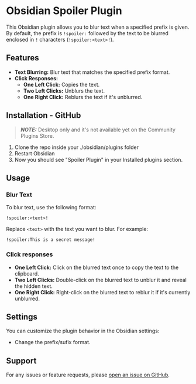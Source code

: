 # Obsidian Spoiler Plugin

This Obsidian plugin allows you to blur text when a specified prefix is given. By default, the prefix is `!spoiler:` followed by the text to be blurred enclosed in `!` characters (`!spoiler:<text>!`).
## Features

- **Text Blurring:** Blur text that matches the specified prefix format.
- **Click Responses:**
    - **One Left Click:** Copies the text.
    - **Two Left Clicks:** Unblurs the text.
    - **One Right Click:** Reblurs the text if it's unblurred.

## Installation - GitHub

> ***NOTE:*** Desktop only and it's not available yet on the Community Plugins Store.

1. Clone the repo inside your ./obsidian/plugins folder
2. Restart Obsidian
3. Now you should see "Spoiler Plugin" in your Installed plugins section.

## Usage

### Blur Text

To blur text, use the following format:

```text
!spoiler:<text>!
```

Replace `<text>` with the text you want to blur. For example:

```text
!spoiler:This is a secret message!
```

### Click responses

- **One Left Click:** Click on the blurred text once to copy the text to the clipboard.
- **Two Left Clicks:** Double-click on the blurred text to unblur it and reveal the hidden text.
- **One Right Click:** Right-click on the blurred text to reblur it if it's currently unblurred.

## Settings

You can customize the plugin behavior in the Obsidian settings:

- Change the prefix/sufix format.

## Support

For any issues or feature requests, please [open an issue on GitHub](https://github.com/ml05/blur-plugin-obsidian/issues).
